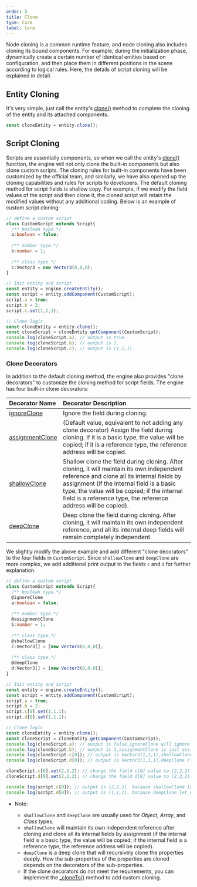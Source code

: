 ```yaml
---
order: 5
title: Clone
type: Core
label: Core
---
```


Node cloning is a common runtime feature, and node cloning also includes cloning its bound components. For example, during the initialization phase, dynamically create a certain number of identical entities based on configuration, and then place them in different positions in the scene according to logical rules. Here, the details of script cloning will be explained in detail.

## Entity Cloning
It's very simple, just call the entity's [clone()](/en/apis/design/#IClone-clone) method to complete the cloning of the entity and its attached components.
```typescript
const cloneEntity = entity.clone();
```

## Script Cloning
Scripts are essentially components, so when we call the entity's [clone()](/en/apis/design/#IClone-clone) function, the engine will not only clone the built-in components but also clone custom scripts. The cloning rules for built-in components have been customized by the official team, and similarly, we have also opened up the cloning capabilities and rules for scripts to developers. The default cloning method for script fields is shallow copy. For example, if we modify the field values of the script and then clone it, the cloned script will retain the modified values without any additional coding. Below is an example of custom script cloning:
```typescript
// define a custom script
class CustomScript extends Script{
  /** boolean type.*/
  a:boolean = false;
  
  /** number type.*/
  b:number = 1;
  
  /** class type.*/
  c:Vector3 = new Vector3(0,0,0);
}

// Init entity and script
const entity = engine.createEntity();
const script = entity.addComponent(CustomScript);
script.a = true;
script.b = 2;
script.c.set(1,1,1);

// Clone logic
const cloneEntity = entity.clone();
const cloneScript = cloneEntity.getComponent(CustomScript);
console.log(cloneScript.a); // output is true.
console.log(cloneScript.b); // output is 2.
console.log(cloneScript.c); // output is (1,1,1).
```
### Clone Decorators
In addition to the default cloning method, the engine also provides "clone decorators" to customize the cloning method for script fields. The engine has four built-in clone decorators:

| Decorator Name | Decorator Description |
| :--- | :--- |
| [ignoreClone](/en/apis/core/#ignoreClone) | Ignore the field during cloning. |
| [assignmentClone](/en/apis/core/#assignmentClone) | (Default value, equivalent to not adding any clone decorator) Assign the field during cloning. If it is a basic type, the value will be copied; if it is a reference type, the reference address will be copied. |
| [shallowClone](/en/apis/core/#shallowClone) | Shallow clone the field during cloning. After cloning, it will maintain its own independent reference and clone all its internal fields by assignment (if the internal field is a basic type, the value will be copied; if the internal field is a reference type, the reference address will be copied). |
| [deepClone](/en/apis/core/#deepClone) | Deep clone the field during cloning. After cloning, it will maintain its own independent reference, and all its internal deep fields will remain completely independent. |

We slightly modify the above example and add different "clone decorators" to the four fields in `CustomScript`. Since `shallowClone` and `deepClone` are more complex, we add additional print output to the fields `c` and `d` for further explanation.
```typescript
// define a custom script
class CustomScript extends Script{
  /** boolean type.*/
  @ignoreClone
  a:boolean = false;
  
  /** number type.*/
  @assignmentClone
  b:number = 1;
  
  /** class type.*/
  @shallowClone
  c:Vector3[] = [new Vector3(0,0,0)];
  
  /** class type.*/
  @deepClone
  d:Vector3[] = [new Vector3(0,0,0)];
}

// Init entity and script
const entity = engine.createEntity();
const script = entity.addComponent(CustomScript);
script.a = true;
script.b = 2;
script.c[0].set(1,1,1);
script.d[0].set(1,1,1);

// Clone logic
const cloneEntity = entity.clone();
const cloneScript = cloneEntity.getComponent(CustomScript);
console.log(cloneScript.a); // output is false,ignoreClone will ignore the value.
console.log(cloneScript.b); // output is 2,assignmentClone is just assignment the origin value.
console.log(cloneScript.c[0]); // output is Vector3(1,1,1),shallowClone clone the array shell,but use the same element.
console.log(cloneScript.d[0]); // output is Vector3(1,1,1),deepClone clone the array shell and also clone the element.

cloneScript.c[0].set(2,2,2); // change the field c[0] value to (2,2,2).
cloneScript.d[0].set(2,2,2); // change the field d[0] value to (2,2,2).

console.log(script.c[0]); // output is (2,2,2). bacause shallowClone let c[0] use the same reference with cloneScript's c[0].
console.log(script.d[0]); // output is (1,1,1). bacause deepClone let d[0] use the different reference with cloneScript's d[0].
```
- Note:

  - `shallowClone` and `deepClone` are usually used for *Object*, *Array*, and *Class* types.
  - `shallowClone` will maintain its own independent reference after cloning and clone all its internal fields by assignment (if the internal field is a basic type, the value will be copied; if the internal field is a reference type, the reference address will be copied).
  - `deepClone` is a deep clone that will recursively clone the properties deeply. How the sub-properties of the properties are cloned depends on the decorators of the sub-properties.
  - If the clone decorators do not meet the requirements, you can implement the [_cloneTo()](/en/apis/design/#IClone-cloneTo) method to add custom cloning.
